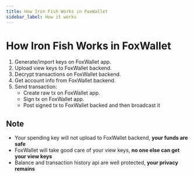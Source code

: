 ```yaml
---
title: How Iron Fish Works in FoxWallet
sidebar_label: How it works
---
```


# How Iron Fish Works in FoxWallet
1. Generate/import keys on FoxWallet app.
2. Upload view keys to FoxWallet backend.
3. Decrypt transactions on FoxWallet backend.
4. Get account info from FoxWallet backend.
5. Send transaction:
    * Create raw tx on FoxWallet app.
    * Sign tx on FoxWallet app.
    * Post signed tx to FoxWallet backed and then broadcast it

## Note
* Your spending key will not upload to FoxWallet backend, **your funds are safe**
* FoxWallet will take good care of your view keys, **no one else can get your view keys**
* Balance and transaction history api are well protected, **your privacy remains**